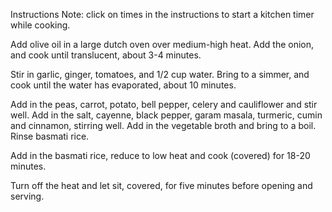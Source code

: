Instructions
Note: click on times in the instructions to start a kitchen timer while cooking.

Add olive oil in a large dutch oven over medium-high heat.
Add the onion, and cook until translucent, about 3-4 minutes.

Stir in garlic, ginger, tomatoes, and 1/2 cup water.
Bring to a simmer, and cook until the water has evaporated, about 10 minutes.

Add in the peas, carrot, potato, bell pepper, celery and cauliflower and stir well.
Add in the salt, cayenne, black pepper, garam masala, turmeric, cumin and cinnamon, stirring well.
Add in the vegetable broth and bring to a boil.
Rinse basmati rice.

Add in the basmati rice, reduce to low heat and cook (covered) for 18-20 minutes.

Turn off the heat and let sit, covered, for five minutes before opening and serving.
